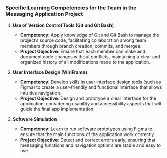 ### Specific Learning Competencies for the Team in the Messaging Application Project

1. **Use of Version Control Tools (Git and Git Bash)**
    
    - **Competency**: Apply knowledge of Git and Git Bash to manage the project’s source code, facilitating collaboration among team members through branch creation, commits, and merges.
    - **Project Objective**: Ensure that each member can make and document code changes without conflicts, maintaining a clear and organized history of all modifications made to the application.

2. **User Interface Design (WiriFrame)**
    
    - **Competency**: Develop skills in user interface design tools (such as Figma) to create a user-friendly and functional interface that allows intuitive navigation.
    - **Project Objective**: Design and prototype a clear interface for the application, considering usability and accessibility aspects that will guide the final app implementation.

3. **Software Simulation**
    
    - **Competency**: Learn to run software prototypes using Figma to ensure that the main functions of the application work correctly.
    - **Project Objective**: Detect and correct errors early, ensuring that messaging functions and navigation options are stable and easy to use.
